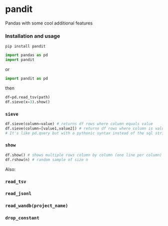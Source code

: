 # pandit
Pandas with some cool additional features

### Installation and usage
`pip install pandit`
```python
import pandas as pd
import pandit
```
or
```python
import pandit as pd
```
then
```python
df=pd.read_tsv(path)
df.sieve(x=3).show()
```

### `sieve`
```python
df.sieve(column=value) # returns df rows where column equals value
df.sieve(column=[value1,value2]) # returns df rows where column is value1 or value2
# It's like pd.query but with a pythonic syntax instead of the sql string.
```

### `show`
```python
df.show() # shows multiple rows column by column (one line per column) with nice formatting
df.rshow(n) # random sample of size n
```

Also:

### `read_tsv`
### `read_jsonl`
### `read_wandb(project_name)`
### `drop_constant`
